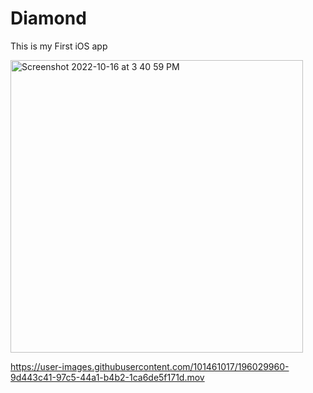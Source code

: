 # Diamond

This is my First iOS app


<img width="468" alt="Screenshot 2022-10-16 at 3 40 59 PM" src="https://user-images.githubusercontent.com/101461017/196029717-892d3617-555e-47dd-b76c-4621d9e662e1.png">



https://user-images.githubusercontent.com/101461017/196029960-9d443c41-97c5-44a1-b4b2-1ca6de5f171d.mov

